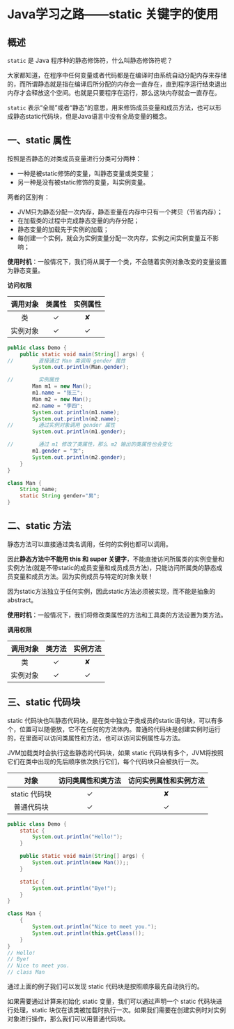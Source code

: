 # Java学习之路——static 关键字的使用

## 概述

`static` 是 Java 程序种的静态修饰符，什么叫静态修饰符呢？

大家都知道，在程序中任何变量或者代码都是在编译时由系统自动分配内存来存储的，而所谓静态就是指在编译后所分配的内存会一直存在，直到程序运行结束退出内存才会释放这个空间。也就是只要程序在运行，那么这块内存就会一直存在。

`static` 表示“全局”或者“静态”的意思，用来修饰成员变量和成员方法，也可以形成静态static代码块，但是Java语言中没有全局变量的概念。

## 一、static 属性

按照是否静态的对类成员变量进行分类可分两种：

- 一种是被static修饰的变量，叫静态变量或类变量；
- 另一种是没有被static修饰的变量，叫实例变量。

两者的区别有：

- JVM只为静态分配一次内存，静态变量在内存中只有一个拷贝（节省内存）；
- 在加载类的过程中完成静态变量的内存分配；
- 静态变量的加载先于实例的加载；
- 每创建一个实例，就会为实例变量分配一次内存，实例之间实例变量互不影响；

**使用时机**：一般情况下，我们将从属于一个类，不会随着实例对象改变的变量设置为静态变量。

**访问权限**

| 调用对象 | 类属性 | 实例属性 |
| :------: | :----: | :------: |
|    类    |   ✓    |    ✘     |
| 实例对象 |   ✓    |    ✓     |

```java
public class Demo {
    public static void main(String[] args) {
//        直接通过 Man 类调用 gender 属性
        System.out.println(Man.gender);

//        实例属性
        Man m1 = new Man();
        m1.name = "张三";
        Man m2 = new Man();
        m2.name = "李四";
        System.out.println(m1.name);
        System.out.println(m2.name);
//        通过实例对象调用 gender 属性
        System.out.println(m1.gender);

//        通过 m1 修改了类属性，那么 m2 输出的类属性也会变化
        m1.gender = "女";
        System.out.println(m2.gender);
    }
}

class Man {
    String name;
    static String gender="男";
}
```

## 二、static 方法

静态方法可以直接通过类名调用，任何的实例也都可以调用。

因此**静态方法中不能用 this 和 super 关键字**，不能直接访问所属类的实例变量和实例方法(就是不带static的成员变量和成员成员方法)，只能访问所属类的静态成员变量和成员方法。因为实例成员与特定的对象关联！

因为static方法独立于任何实例，因此static方法必须被实现，而不能是抽象的abstract。 

**使用时机**：一般情况下，我们将修改类属性的方法和工具类的方法设置为类方法。

**调用权限**

| 调用对象 | 类方法 | 实例方法 |
| :------: | :----: | :------: |
|    类    |   ✓    |    ✘     |
| 实例对象 |   ✓    |    ✓     |

## 三、static 代码块

static 代码块也叫静态代码块，是在类中独立于类成员的static语句块，可以有多个，位置可以随便放，它不在任何的方法体内。普通的代码块是创建实例时运行的，在里面可以访问类属性和方法，也可以访问实例属性与方法。

JVM加载类时会执行这些静态的代码块，如果 static 代码块有多个，JVM将按照它们在类中出现的先后顺序依次执行它们，每个代码块只会被执行一次。

|     对象      | 访问类属性和类方法 | 访问实例属性和实例方法 |
| :-----------: | :----------------: | :--------------------: |
| static 代码块 |         ✓          |           ✘            |
|  普通代码块   |         ✓          |           ✓            |

```java
public class Demo {
    static {
        System.out.println("Hello!");
    }

    public static void main(String[] args) {
        System.out.println(new Man());;
    }

    static {
        System.out.println("Bye!");
    }
}

class Man {
    {
        System.out.println("Nice to meet you.");
        System.out.println(this.getClass());
    }
}
// Hello!
// Bye!
// Nice to meet you.
// class Man
```

通过上面的例子我们可以发现 static 代码块是按照顺序最先自动执行的。

如果需要通过计算来初始化 static 变量，我们可以通过声明一个 static 代码块进行处理，static 块仅在该类被加载时执行一次。如果我们需要在创建实例时对实例对象进行操作，那么我们可以用普通代码块。
